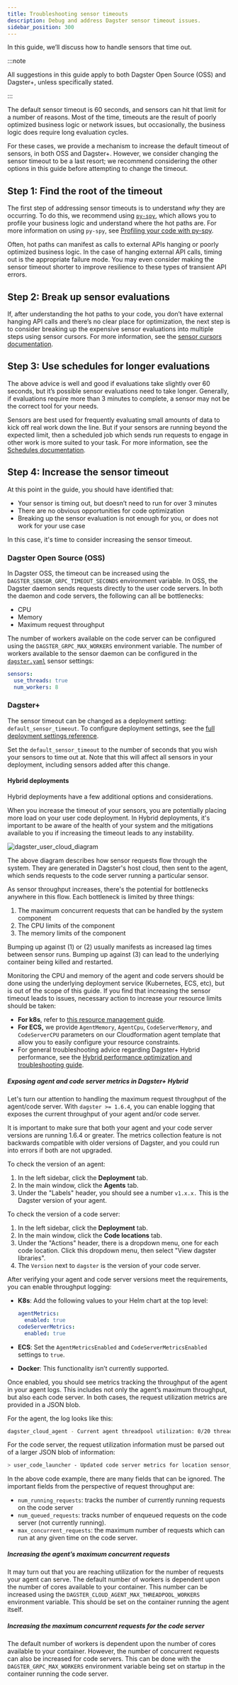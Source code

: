 ```yaml
---
title: Troubleshooting sensor timeouts
description: Debug and address Dagster sensor timeout issues.
sidebar_position: 300
---
```


In this guide, we’ll discuss how to handle sensors that time out.

:::note

All suggestions in this guide apply to both Dagster Open Source (OSS) and Dagster+, unless specifically stated.

:::

The default sensor timeout is 60 seconds, and sensors can hit that limit for a number of reasons. Most of the time, timeouts are the result of poorly optimized business logic or network issues, but occasionally, the business logic does require long evaluation cycles. 

For these cases, we provide a mechanism to increase the default timeout of sensors, in both OSS and Dagster+. However, we consider changing the sensor timeout to be a last resort; we recommend considering the other options in this guide before attempting to change the timeout.

## Step 1: Find the root of the timeout

The first step of addressing sensor timeouts is to understand *why* they are occurring. To do this, we recommend using [`py-spy`](https://pypi.org/project/py-spy/), which allows you to profile your business logic and understand where the hot paths are. For more information on using `py-spy`, see [Profiling your code with py-spy](py-spy-guide).

Often, hot paths can manifest as calls to external APIs hanging or poorly optimized business logic. In the case of hanging external API calls, timing out is the appropriate failure mode. You may even consider making the sensor timeout shorter to improve resilience to these types of transient API errors.

## Step 2: Break up sensor evaluations

If, after understanding the hot paths to your code, you don’t have external hanging API calls and there’s no clear place for optimization, the next step is to consider breaking up the expensive sensor evaluations into multiple steps using sensor cursors. For more information, see the [sensor cursors documentation](/guides/automate/sensors#cursors-and-high-volume-events).

## Step 3: Use schedules for longer evaluations

The above advice is well and good if evaluations take slightly over 60 seconds, but it’s possible sensor evaluations need to take longer. Generally, if evaluations require more than 3 minutes to complete, a sensor may not be the correct tool for your needs.

Sensors are best used for frequently evaluating small amounts of data to kick off real work down the line. But if your sensors are running beyond the expected limit, then a scheduled job which sends run requests to engage in other work is more suited to your task. For more information, see the [Schedules documentation](/guides/automate/schedules).

## Step 4: Increase the sensor timeout

At this point in the guide, you should have identified that:

- Your sensor is timing out, but doesn’t need to run for over 3 minutes
- There are no obvious opportunities for code optimization
- Breaking up the sensor evaluation is not enough for you, or does not work for your use case

In this case, it's time to consider increasing the sensor timeout.

### Dagster Open Source (OSS)

In Dagster OSS, the timeout can be increased using the `DAGSTER_SENSOR_GRPC_TIMEOUT_SECONDS` environment variable. In OSS, the Dagster daemon sends requests directly to the user code servers. In both the daemon and code servers, the following can all be bottlenecks:

- CPU
- Memory
- Maximum request throughput

The number of workers available on the code server can be configured using the `DAGSTER_GRPC_MAX_WORKERS` environment variable. The number of workers available to the sensor daemon can be configured in the [`dagster.yaml`](/deployment/oss/dagster-yaml) sensor settings:

```yaml
sensors:
  use_threads: true
  num_workers: 8
```

### Dagster+

The sensor timeout can be changed as a deployment setting: `default_sensor_timeout`. To configure deployment settings, see the [full deployment settings reference](/deployment/dagster-plus/full-deployments/deployment-settings-reference).

Set the `default_sensor_timeout` to the number of seconds that you wish your sensors to time out at. Note that this will affect all sensors in your deployment, including sensors added after this change.

#### Hybrid deployments

Hybrid deployments have a few additional options and considerations.

When you increase the timeout of your sensors, you are potentially placing more load on your user code deployment. In Hybrid deployments, it's important to be aware of the health of your system and the mitigations available to you if increasing the timeout leads to any instability.

![dagster_user_cloud_diagram](/images/deployment/dagster-user-cloud-env.png)

The above diagram describes how sensor requests flow through the system. They are generated in Dagster's host cloud, then sent to the agent, which sends requests to the code server running a particular sensor. 

As sensor throughput increases, there's the potential for bottlenecks anywhere in this flow. Each bottleneck is limited by three things:

1. The maximum concurrent requests that can be handled by the system component
2. The CPU limits of the component
3. The memory limits of the component

Bumping up against (1) or (2) usually manifests as increased lag times between sensor runs. Bumping up against (3) can lead to the underlying container being killed and restarted.

Monitoring the CPU and memory of the agent and code servers should be done using the underlying deployment service (Kubernetes, ECS, etc), but is out of the scope of this guide. If you find that increasing the sensor timeout leads to issues, necessary action to increase your resource limits should be taken:

- **For k8s**, refer to [this resource management guide](https://kubernetes.io/docs/concepts/configuration/manage-resources-containers/).
- **For ECS,** we provide `AgentMemory`, `AgentCpu`, `CodeServerMemory`, and `CodeServerCPU` parameters on our Cloudformation agent template that allow you to easily configure your resource constraints.
- For general troubleshooting advice regarding Dagster+ Hybrid performance, see the [Hybrid performance optimization and troubleshooting guide](/deployment/troubleshooting/hybrid-optimizing-troubleshooting).

##### Exposing agent and code server metrics in Dagster+ Hybrid

Let's turn our attention to handling the maximum request throughput of the agent/code server. With `dagster >= 1.6.4`, you can enable logging that exposes the current throughput of your agent and/or code server. 

It is important to make sure that both your agent and your code server versions are running 1.6.4 or greater. The metrics collection feature is not backwards compatible with older versions of Dagster, and you could run into errors if both are not upgraded.

To check the version of an agent:

1. In the left sidebar, click the **Deployment** tab.
2. In the main window, click the **Agents** tab.
3. Under the "Labels" header, you should see a number `v1.x.x.` This is the Dagster version of your agent.

To check the version of a code server:

1. In the left sidebar, click the **Deployment** tab.
2. In the main window, click the **Code locations** tab.
3. Under the "Actions" header, there is a dropdown menu, one for each code location. Click this dropdown menu, then select "View dagster libraries".
4. The `Version` next to `dagster` is the version of your code server.

After verifying your agent and code server versions meet the requirements, you can enable throughput logging:

- **K8s**: Add the following values to your Helm chart at the top level:
    
    ```yaml
    agentMetrics:
      enabled: true
    codeServerMetrics:
      enabled: true
    ```
    
- **ECS**: Set the  `AgentMetricsEnabled` and `CodeServerMetricsEnabled` settings  to `true`.
- **Docker**: This functionality isn’t currently supported.

Once enabled, you should see metrics tracking the throughput of the agent in your agent logs.  This includes not only the agent’s maximum throughput, but also each code server. In both cases, the request utilization metrics are provided in a JSON blob.

For the agent, the log looks like this:

```bash
dagster_cloud_agent - Current agent threadpool utilization: 0/20 threads
```

For the code server, the request utilization information must be parsed out of a larger JSON blob of information:

```bash
> user_code_launcher - Updated code server metrics for location sensor_test_87 in deployment prod: {'container_utilization': {'num_allocated_cores': 2, 'cpu_usage': 320.930756512, 'cpu_cfs_quota_us': -1.0, 'cpu_cfs_period_us': 100000.0, 'memory_usage': 150790144, 'memory_limit': 9223372036854771712, 'measurement_timestamp': 1708649283.031707, 'previous_cpu_usage': 320.823456119, 'previous_measurement_timestamp': 1708649221.99951}, 'request_utilization': {'max_concurrent_requests': 50, 'num_running_requests': 1, 'num_queued_requests': 0}, 'per_api_metrics': {'Ping': {'current_request_count': 1}}}
```
In the above code example, there are many fields that can be ignored. The important fields from the perspective of request throughput are:
- `num_running_requests`: tracks the number of currently running requests on the code server
- `num_queued_requests`: tracks number of enqueued requests on the code server (not currently running).
- `max_concurrent_requests`: the maximum number of requests which can run at any given time on the code server.

##### Increasing the agent’s maximum concurrent requests

It may turn out that you are reaching utilization for the number of requests your agent can serve. The default number of workers is dependent upon the number of cores available to your container. This number can be increased using the `DAGSTER_CLOUD_AGENT_MAX_THREADPOOL_WORKERS` environment variable. This should be set on the container running the agent itself.

##### Increasing the maximum concurrent requests for the code server

The default number of workers is dependent upon the number of cores available to your container. However, the number of concurrent requests can also be increased for code servers. This can be done with the `DAGSTER_GRPC_MAX_WORKERS` environment variable being set on startup in the container running the code server.
